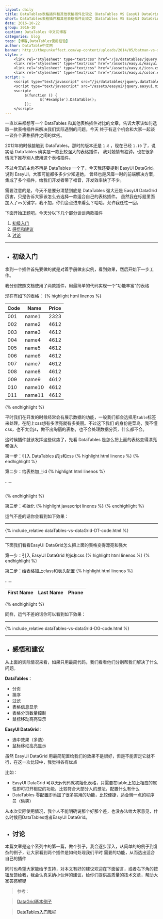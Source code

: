 ```yaml
---
layout: daily
title: DataTables表格插件和其他表格插件比较之（DataTables VS EasyUI DataGrid）零配置 博客 DataTables中文网
short: DataTables表格插件和其他表格插件比较之（DataTables VS EasyUI DataGrid）零配置
date: 2016-10-22
group: 2016-10
caption: DataTables 中文网博客
categories: blog
tags: [博客,DataTables使用经验]
author: DataTable中文网
banner: http://thepunkeffect.com/wp-content/uploads/2014/05/batman-vs-superman-poster-cavill-affleck.jpg
style: >
    <link rel="stylesheet" type="text/css" href="/js/datatables/jquery.dataTables.min.css">
    <link rel="stylesheet" type="text/css" href="/assets/easyui/easyui.css">
    <link rel="stylesheet" type="text/css" href="/assets/easyui/icon.css">
    <link rel="stylesheet" type="text/css" href="/assets/easyui/color.css">
script: >
    <script type="text/javascript" src="/js/datatables/jquery.dataTables.min.js"></script>
    <script type="text/javascript" src="/assets/easyui/jquery.easyui.min.js"></script>
    <script>
         $(function () {
                $('#example').DataTable();
         });
    </script>
---
```


一直以来都想写一个 DataTables 和其他表格插件对比的文章，告诉大家该如何选取一款表格插件来解决我们实际遇到的问题。今天
终于有这个机会和大家一起谈一谈各个表格插件之间的优劣。
<!--more-->

2012年的时候接触到 DataTables，那时的版本还是 `1.8` ，现在已经 `1.10` 了，说实话 DataTables 确实是一款比较强大的表格插件，
我对她情有独钟，也在很多情况下推荐别人使用这个表格插件。

不过今天的主角不再是 DataTables 一个了，今天我还要提到 EasyUI DataGrid。说到 EasyUI，大家可能都多多少少知道她，
曾经也是风靡一时的前端解决方案，集成了多个插件，给我们开发者带了福音，开发效率快了不少。

需要注意的是，今天不是要分清楚到底是 DataTables 强大还是 EasyUI DataGrid 厉害，只是告诉大家该怎么去选择一款适合自己的表格插件。
虽然我在标题里面加入了`vs`关键字，我不加，你们会点进来看么？哈哈，允许我任性一回。

下面开始正题吧，今天分以下几个部分谈谈两款插件

1. [初级入门](#section)
2. [感悟和建议](#section-1)
3. [讨论](#section-2)

---

- ## 初级入门



拿到一个插件首先要做的就是对着手册做出实例，看到效果，然后开始下一步工作。

我分别按照文档使用了两款插件，用最简单的代码实现一个"功能丰富"的表格


现在有如下的表格：
{% highlight html linenos %}
   <table>
           <thead>
               <tr>
                   <th>Code</th>
                   <th>Name</th>
                   <th>Price</th>
               </tr>
           </thead>
           <tbody>
               <tr>
                   <td>001</td><td>name1</td><td>2323</td>
               </tr>
               <tr>
                   <td>002</td><td>name2</td><td>4612</td>
               </tr>
               <tr>
                   <td>003</td><td>name3</td><td>4612</td>
               </tr>
               <tr>
                   <td>004</td><td>name4</td><td>4612</td>
               </tr>
               <tr>
                   <td>005</td><td>name5</td><td>4612</td>
               </tr>
               <tr>
                   <td>006</td><td>name6</td><td>4612</td>
               </tr>
               <tr>
                   <td>007</td><td>name7</td><td>4612</td>
               </tr>
               <tr>
                   <td>008</td><td>name8</td><td>4612</td>
               </tr>
               <tr>
                   <td>009</td><td>name9</td><td>4612</td>
               </tr>
               <tr>
                   <td>010</td><td>name10</td><td>4612</td>
               </tr>
               <tr>
                   <td>011</td><td>name11</td><td>4612</td>
               </tr>
           </tbody>
   </table>
{% endhighlight %}

平时我们在开发的时候经常会有展示数据的功能，一般我们都会选择用`table`标签来处理，在配上css想有多漂亮就有多美丽。不过这下我们
的身份是菜鸟，我不懂css，也不太会js，做不出绚丽的表格，也不会处理数据分页，什么都不会。

这时候插件就该发挥这些优势了，先看 DataTables 是怎么把上面的表格变得漂亮和强大

第一步：引入 DataTables 的js和css
{% highlight html linenos %}
     <!--样式文件-->
     <link rel="stylesheet" type="text/css" href="plugin/datatables/jquery.dataTables.min.css">
     <!--jquery js-->
     <script src="plugin/datatables/jquery.js"></script>
     <!--DataTables 核心 js-->
     <script src="plugin/datatables/jquery.dataTables.min.js"></script>
{% endhighlight %}

第二步：给表格加上id
{% highlight html linenos %}
   <table id="example" class="display">
         ……
   </table>
{% endhighlight %}

第三步：初始化
{% highlight javascript linenos %}
    <script>
        $(function () {
            $('#example').DataTable();
        });
    </script>
{% endhighlight %}

运气不差的话你会看到如下效果：

---

{% include_relative dataTables-vs-dataGrid-DT-code.html %}

---

下面我们看看EasyUI DataGrid怎么把上面的表格变得漂亮和强大

第一步：引入 EasyUI DataGrid 的js和css
{% highlight html linenos %}
     <!--核心样式文件-->
     <link rel="stylesheet" type="text/css" href="/assets/easyui/easyui.css">
     <!--图标css-->
     <link rel="stylesheet" type="text/css" href="/assets/easyui/icon.css">
     <!--颜色样式-->
     <link rel="stylesheet" type="text/css" href="/assets/easyui/color.css">
     <!--核心js-->
     <script type="text/javascript" src="/assets/easyui/jquery.easyui.min.js"></script>
{% endhighlight %}

第二步：给表格加上class和表头配置
{% highlight html linenos %}
<table class="easyui-datagrid">
    <thead>
        <tr>
            <th field="firstname">First Name</th>
            <th field="lastname" >Last Name</th>
            <th field="phone">Phone</th>
        </tr>
    </thead>
    ……
</table>
{% endhighlight %}

同样，运气不差的话你可以看到如下效果：

---

{% include_relative dataTables-vs-dataGrid-DG-code.html %}

---


- ## 感悟和建议


从上面的实际情况来看，如果只用最简代码，我们看看他们分别帮我们解决了什么问题。

**DataTables**：

 - 分页
 - 排序
 - 过滤
 - 表格信息显示
 - 表格分页数量控制
 - 鼠标移动高亮显示

**EasyUI DataGrid**：

 - 选中效果（多选）
 - 鼠标移动高亮显示
 
虽然 EasyUI DataGrid 用最简配置给我们的效果不是很好，但是不能否定它就不行，在这一次比较中，我觉得各有优点

比如：

 - EasyUI DataGrid 可以无js代码就初始化表格，只需要在table上加上相应的属性即可打开相应的功能，比较符合大部分人的想法，配置什么有什么
 - DataTables 零配置即添加了很多实用的功能，比较便捷，适合懒一点的程序员（偷笑）
 
从本次实际使用情况，我个人不能明确说那个好那个差，也没办法给大家意见，什么时候用DataTables或者EasyUI DataGrid。

- ## 讨论

本篇文章是这个系列中的第一篇，做个引子，我会逐步深入，从简单的的例子到复杂的例子，让大家看到两个插件是如何处理我们平时
需要的功能，从而选出适合自己的插件

同时也希望大家能给予支持，对本文有好的建议欢迎在下面留言，或者右下角的按钮反馈给我，我会认真采纳小伙伴的建议，给你们提供高质量的技术文章，帮助大家答惑解疑


> 参考：

> [DataGrid基本例子](http://www.jeasyui.com/demo/main/index.php?plugin=DataGrid&theme=default&dir=ltr&pitem=)

> [DataTables入门教程](http://datatables.club/manual/install.html)
 

